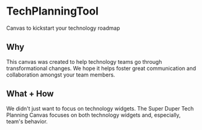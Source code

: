 # TechPlanningTool
Canvas to kickstart your technology roadmap

## Why
This canvas was created to help technology teams go through transformational changes. We hope it helps foster great communication and collaboration amongst your team members.

## What + How
We didn't just want to focus on technology widgets. The Super Duper Tech Planning Canvas focuses on both technology widgets and, especially, team's behavior.
